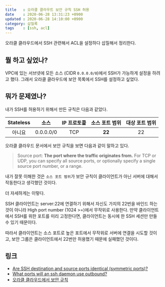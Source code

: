 ```yaml
---
title   : 오라클 클라우트 보안 규칙 SSH 허용
date    : 2020-06-28 13:31:23 +0900
updated : 2020-06-28 14:10:00 +0900
category: 삽질록
tags    : [ssh, acl]
---
```


오라클 클라우드에서 SSH 관련해서 ACL을 설정하다 삽질해서 정리한다.

## 뭘 하고 싶었나?

VPC에 있는 서브넷에 모든 소스 (CIDR `0.0.0.0/0`)에서 SSH가 가능하게 설정을 하려고 했다. 그래서 오라클 클라우드에 보안 목록에서 SSH를 설정하고 싶었다.

## 뭐가 문제였나?

내가 SSH를 허용하기 위해서 만든 규칙은 다음과 같았다.

| Stateless | 소스      | IP 프로토콜 | **소스 포트 범위** | 대상 포트 범위 |
| :-:       | :-:       | :-:         | :-:                | :-:            |
| 아니요    | 0.0.0.0/0 | TCP         | **22**             | 22             |

오라클 클라우드 문서에서 보안 규칙을 보면 다음과 같이 말하고 있다.

> Source port: **The port where the traffic originates from.** For TCP or UDP, you can specify all source ports, or optionally specify a single source port number, or a range. 

내가 잘못 이해한 것은 `소스 포트 범위`가 보안 규칙이 클라이언트가 아닌 서버에 대해서 작동한다고 생각했던 것이다.

더 자세하게는 이렇다.

SSH 클라이언트는 server:22에 연결하기 위해서 자신도 가지의 22번을 바인드 하는 것이 아니라 High port number (1024 >=)에서 무작위로 사용한다. 만약 클라이언트에서 SSH를 위한 포트를 미리 고정한다면, 클라이언트는 동시에 한 SSH 세션만 만들 수 있기 때문이다.

따라서 클라이언트는 소스 포트로 높은 포트에서 무작위로 서버에 연결을 시도할 것이고, 보안 그룹은 클라이언트에서 22번만 허용했기 때문에 실패했던 것이다.

## 링크

- [Are SSH destination and source ports identical (symmetric ports)?](https://stackoverflow.com/questions/30616527/are-ssh-destination-and-source-ports-identical-symmetric-ports)
- [What ports will an ssh daemon use outbound?](https://unix.stackexchange.com/questions/206993/what-ports-will-an-ssh-daemon-use-outbound)
- [오라클 클라우드에서 보안 규칙](https://docs.cloud.oracle.com/en-us/iaas/Content/Network/Concepts/securityrules.htm#parts)
